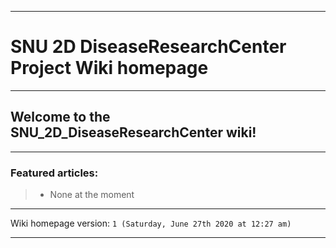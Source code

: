 
***

# SNU 2D DiseaseResearchCenter Project Wiki homepage

***

## Welcome to the SNU_2D_DiseaseResearchCenter wiki!

***

### Featured articles:

> * None at the moment

***

Wiki homepage version: `1 (Saturday, June 27th 2020 at 12:27 am)`

***
